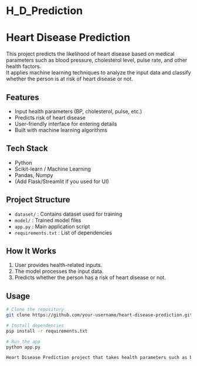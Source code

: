 # H_D_Prediction
# Heart Disease Prediction

This project predicts the likelihood of heart disease based on medical parameters such as blood pressure, cholesterol level, pulse rate, and other health factors.  
It applies machine learning techniques to analyze the input data and classify whether the person is at risk of heart disease or not.

## Features
- Input health parameters (BP, cholesterol, pulse, etc.)
- Predicts risk of heart disease
- User-friendly interface for entering details
- Built with machine learning algorithms

## Tech Stack
- Python
- Scikit-learn / Machine Learning
- Pandas, Numpy
- (Add Flask/Streamlit if you used for UI)

## Project Structure
- `dataset/` : Contains dataset used for training
- `model/` : Trained model files
- `app.py` : Main application script
- `requirements.txt` : List of dependencies

## How It Works
1. User provides health-related inputs.
2. The model processes the input data.
3. Predicts whether the person has a risk of heart disease or not.

## Usage
```bash
# Clone the repository
git clone https://github.com/your-username/heart-disease-prediction.git

# Install dependencies
pip install -r requirements.txt

# Run the app
python app.py

Heart Disease Prediction project that takes health parameters such as blood pressure, cholesterol level, pulse rate, and other factors as input, then predicts whether a person is at risk of heart disease using machine learning.
